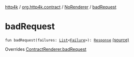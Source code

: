 [http4k](../../index.md) / [org.http4k.contract](../index.md) / [NoRenderer](index.md) / [badRequest](./bad-request.md)

# badRequest

`fun badRequest(failures: `[`List`](https://kotlinlang.org/api/latest/jvm/stdlib/kotlin.collections/-list/index.html)`<`[`Failure`](../../org.http4k.lens/-failure/index.md)`>): `[`Response`](../../org.http4k.core/-response/index.md) [(source)](https://github.com/http4k/http4k/blob/master/http4k-contract/src/main/kotlin/org/http4k/contract/NoRenderer.kt#L12)

Overrides [ContractRenderer.badRequest](../-contract-renderer/bad-request.md)

